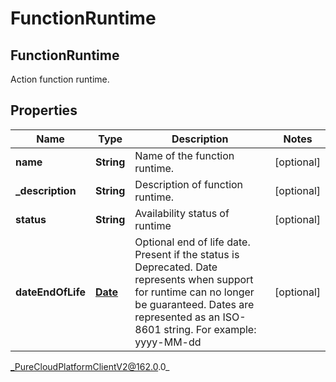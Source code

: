 # FunctionRuntime

## FunctionRuntime
Action function runtime.

## Properties

|Name | Type | Description | Notes|
|------------ | ------------- | ------------- | -------------|
| **name** | **String** | Name of the function runtime. | [optional] |
| **_description** | **String** | Description of function runtime. | [optional] |
| **status** | **String** | Availability status of runtime | [optional] |
| **dateEndOfLife** | [**Date**](Date) | Optional end of life date. Present if the status is Deprecated. Date represents when support for runtime can no longer be guaranteed. Dates are represented as an ISO-8601 string. For example: yyyy-MM-dd | [optional] |



_PureCloudPlatformClientV2@162.0.0_
